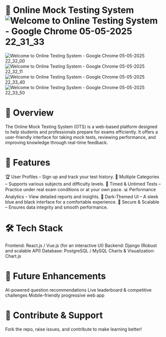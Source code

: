  # 📝 Online Mock Testing System![Welcome to Online Testing System - Google Chrome 05-05-2025 22_31_33](https://github.com/user-attachments/assets/7ead1fbf-01f1-471c-a9df-349aa10e8d0e)
![Welcome to Online Testing System - Google Chrome 05-05-2025 22_32_00](https://github.com/user-attachments/assets/a45454fc-2808-4e13-96c4-12b4acb0b6c5)
![Welcome to Online Testing System - Google Chrome 05-05-2025 22_32_11](https://github.com/user-attachments/assets/3c2a71af-e77d-4921-83d7-09a99f7977f8)
![Welcome to Online Testing System - Google Chrome 05-05-2025 22_33_40](https://github.com/user-attachments/assets/ac873473-873c-4b11-829a-ff38217c0131)
![Welcome to Online Testing System - Google Chrome 05-05-2025 22_33_50](https://github.com/user-attachments/assets/9ac50baf-8467-4bcb-9be5-a72693f3c2b6)

# 🎯 Overview
The Online Mock Testing System (OTS) is a web-based platform designed to help students and professionals prepare for exams efficiently. It offers a user-friendly interface for taking mock tests, reviewing performance, and improving knowledge through real-time feedback.

# 🚀 Features
🏆 User Profiles – Sign up and track your test history.
📖 Multiple Categories – Supports various subjects and difficulty levels.
🎯 Timed & Untimed Tests – Practice under real exam conditions or at your own pace.
📊 Performance Analytics – View detailed reports and insights.
🎨 Dark-Themed UI – A sleek blue and black interface for a comfortable experience.
🔐 Secure & Scalable – Ensures data integrity and smooth performance.
# 🛠️ Tech Stack
Frontend: React.js / Vue.js (for an interactive UI)
Backend: Django (Robust and scalable API)
Database: PostgreSQL / MySQL
Charts & Visualization: Chart.js
# 📌 Future Enhancements
AI-powered question recommendations
Live leaderboard & competitive challenges
Mobile-friendly progressive web app
# 🔗 Contribute & Support
Fork the repo, raise issues, and contribute to make learning better!
